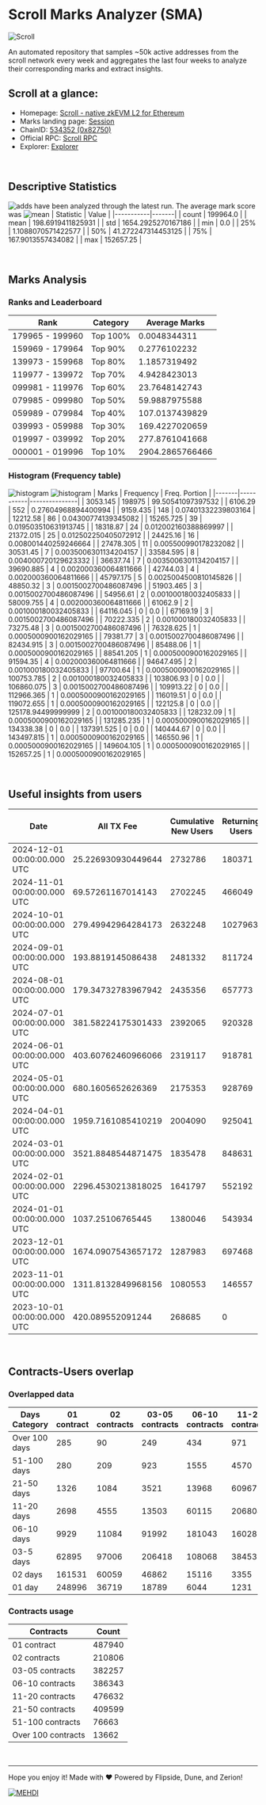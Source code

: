 # Scroll Marks Analyzer (SMA)

![Scroll](https://chain-icons.s3.amazonaws.com/scroll.png)

An automated repository that samples ~50k active addresses from the scroll network every week and aggregates the last four weeks to analyze their corresponding marks and extract insights.

## Scroll at a glance:

* Homepage: [Scroll - native zkEVM L2 for Ethereum](https://scroll.io/)
* Marks landing page: [Session](https://scroll.io/sessions)
* ChainID: [534352 (0x82750)](https://chainlist.org/?search=scroll)
* Official RPC: [Scroll RPC](https://rpc.scroll.io)
* Explorer: [Explorer](https://scrollscan.com)

<br>

## Descriptive Statistics
![adds](https://img.shields.io/badge/199964-addresses-yellow) have been analyzed through the latest run.
The average mark score was ![mean](https://img.shields.io/badge/~-198-yellow)
| Statistic | Value |
|-----------|-------|
| count | 199964.0 |
| mean | 198.6919411825931 |
| std | 1654.2925270167186 |
| min | 0.0 |
| 25% | 1.1088070571422577 |
| 50% | 41.272247314453125 |
| 75% | 167.9013557434082 |
| max | 152657.25 |


<br>

## Marks Analysis
### Ranks and Leaderboard
| Rank | Category | Average Marks |
|------|----------|---------------|
| 179965 - 199960 | Top 100% | 0.0048344311 |
| 159969 - 179964 | Top 90% | 0.2776102232 |
| 139973 - 159968 | Top 80% | 1.1857319492 |
| 119977 - 139972 | Top 70% | 4.9428423013 |
| 099981 - 119976 | Top 60% | 23.7648142743 |
| 079985 - 099980 | Top 50% | 59.9887975588 |
| 059989 - 079984 | Top 40% | 107.0137439829 |
| 039993 - 059988 | Top 30% | 169.4227020659 |
| 019997 - 039992 | Top 20% | 277.8761041668 |
| 000001 - 019996 | Top 10% | 2904.2865766466 |


### Histogram (Frequency table)
![histogram](./assets/Histogram.jpeg)
![histogram](./assets/Box.jpeg)
| Marks | Frequency | Freq. Portion |
|-------|-----------|---------------|
| 3053.145 | 198975 | 99.50541097397532 |
| 6106.29 | 552 | 0.27604968894400994 |
| 9159.435 | 148 | 0.07401332239803164 |
| 12212.58 | 86 | 0.04300774139345082 |
| 15265.725 | 39 | 0.019503510631913745 |
| 18318.87 | 24 | 0.012002160388869997 |
| 21372.015 | 25 | 0.012502250405072912 |
| 24425.16 | 16 | 0.008001440259246664 |
| 27478.305 | 11 | 0.005500990178232082 |
| 30531.45 | 7 | 0.0035006301134204157 |
| 33584.595 | 8 | 0.004000720129623332 |
| 36637.74 | 7 | 0.0035006301134204157 |
| 39690.885 | 4 | 0.002000360064811666 |
| 42744.03 | 4 | 0.002000360064811666 |
| 45797.175 | 5 | 0.0025004500810145826 |
| 48850.32 | 3 | 0.0015002700486087496 |
| 51903.465 | 3 | 0.0015002700486087496 |
| 54956.61 | 2 | 0.001000180032405833 |
| 58009.755 | 4 | 0.002000360064811666 |
| 61062.9 | 2 | 0.001000180032405833 |
| 64116.045 | 0 | 0.0 |
| 67169.19 | 3 | 0.0015002700486087496 |
| 70222.335 | 2 | 0.001000180032405833 |
| 73275.48 | 3 | 0.0015002700486087496 |
| 76328.625 | 1 | 0.0005000900162029165 |
| 79381.77 | 3 | 0.0015002700486087496 |
| 82434.915 | 3 | 0.0015002700486087496 |
| 85488.06 | 1 | 0.0005000900162029165 |
| 88541.205 | 1 | 0.0005000900162029165 |
| 91594.35 | 4 | 0.002000360064811666 |
| 94647.495 | 2 | 0.001000180032405833 |
| 97700.64 | 1 | 0.0005000900162029165 |
| 100753.785 | 2 | 0.001000180032405833 |
| 103806.93 | 0 | 0.0 |
| 106860.075 | 3 | 0.0015002700486087496 |
| 109913.22 | 0 | 0.0 |
| 112966.365 | 1 | 0.0005000900162029165 |
| 116019.51 | 0 | 0.0 |
| 119072.655 | 1 | 0.0005000900162029165 |
| 122125.8 | 0 | 0.0 |
| 125178.94499999999 | 2 | 0.001000180032405833 |
| 128232.09 | 1 | 0.0005000900162029165 |
| 131285.235 | 1 | 0.0005000900162029165 |
| 134338.38 | 0 | 0.0 |
| 137391.525 | 0 | 0.0 |
| 140444.67 | 0 | 0.0 |
| 143497.815 | 1 | 0.0005000900162029165 |
| 146550.96 | 1 | 0.0005000900162029165 |
| 149604.105 | 1 | 0.0005000900162029165 |
| 152657.25 | 1 | 0.0005000900162029165 |


<br>

## Useful insights from users
| Date | All TX Fee | Cumulative New Users | Returning Users | Total Active Users | Total New Users | TXs |
|------|------------|----------------------|-----------------|--------------------|-----------------|-----|
| 2024-12-01 00:00:00.000 UTC | 25.226930930449644 | 2732786 | 180371 | 210912 | 30541 | 1113465 |
| 2024-11-01 00:00:00.000 UTC | 69.57261167014143 | 2702245 | 466049 | 536046 | 69997 | 3006383 |
| 2024-10-01 00:00:00.000 UTC | 279.49942964284173 | 2632248 | 1027963 | 1178879 | 150916 | 13238685 |
| 2024-09-01 00:00:00.000 UTC | 193.8819145086438 | 2481332 | 811724 | 857700 | 45976 | 8778952 |
| 2024-08-01 00:00:00.000 UTC | 179.34732783967942 | 2435356 | 657773 | 701064 | 43291 | 8644875 |
| 2024-07-01 00:00:00.000 UTC | 381.58224175301433 | 2392065 | 920328 | 993276 | 72948 | 10253423 |
| 2024-06-01 00:00:00.000 UTC | 403.60762460966066 | 2319117 | 918781 | 1062545 | 143764 | 9628384 |
| 2024-05-01 00:00:00.000 UTC | 680.1605652626369 | 2175353 | 928769 | 1100032 | 171263 | 10995938 |
| 2024-04-01 00:00:00.000 UTC | 1959.7161085410219 | 2004090 | 925041 | 1093653 | 168612 | 8821687 |
| 2024-03-01 00:00:00.000 UTC | 3521.8848544871475 | 1835478 | 848631 | 1042312 | 193681 | 10061465 |
| 2024-02-01 00:00:00.000 UTC | 2296.4530213818025 | 1641797 | 552192 | 813943 | 261751 | 7176974 |
| 2024-01-01 00:00:00.000 UTC | 1037.25106765445 | 1380046 | 543934 | 635997 | 92063 | 4857519 |
| 2023-12-01 00:00:00.000 UTC | 1674.0907543657172 | 1287983 | 697468 | 904898 | 207430 | 4337003 |
| 2023-11-01 00:00:00.000 UTC | 1311.8132849968156 | 1080553 | 146557 | 958425 | 811868 | 4189842 |
| 2023-10-01 00:00:00.000 UTC | 420.089552091244 | 268685 | 0 | 268685 | 268685 | 1798417 |


<br>

## Contracts-Users overlap

### Overlapped data
| Days Category | 01 contract | 02 contracts | 03-05 contracts | 06-10 contracts | 11-20 contracts | 21-50 contracts | 51-100 contracts | Over 100 contracts | Sum   |
|---------------|-------------|--------------|-----------------|-----------------|-----------------|-----------------|------------------|--------------------|-------|
| Over 100 days | 285 | 90 | 249 | 434 | 971 | 3544 | 6840 | 6242 | 18655 |
| 51-100 days | 280 | 209 | 923 | 1555 | 4570 | 14546 | 19457 | 4954 | 46494 |
| 21-50 days | 1326 | 1084 | 3521 | 13968 | 60967 | 146646 | 38329 | 2278 | 268119 |
| 11-20 days | 2698 | 4555 | 13503 | 60115 | 206804 | 187921 | 10402 | 159 | 486157 |
| 06-10 days | 9929 | 11084 | 91992 | 181043 | 160281 | 49223 | 1459 | 16 | 505027 |
| 03-5 days | 62895 | 97006 | 206418 | 108068 | 38453 | 6914 | 154 | 0 | 519908 |
| 02 days | 161531 | 60059 | 46862 | 15116 | 3355 | 548 | 13 | 0 | 287484 |
| 01 day | 248996 | 36719 | 18789 | 6044 | 1231 | 257 | 9 | 13 | 312058 |

### Contracts usage
| Contracts          | Count   |
|--------------------|---------|
| 01 contract | 487940 |
| 02 contracts | 210806 |
| 03-05 contracts | 382257 |
| 06-10 contracts | 386343 |
| 11-20 contracts | 476632 |
| 21-50 contracts | 409599 |
| 51-100 contracts | 76663 |
| Over 100 contracts | 13662 |


<br>

---
Hope you enjoy it!
Made with ❤️ Powered by Flipside, Dune, and Zerion!

[![MEHDI](https://img.shields.io/badge/M%CE%9EHDI-Zerion-darkblue)](https://flipsidecrypto.xyz/efer/)